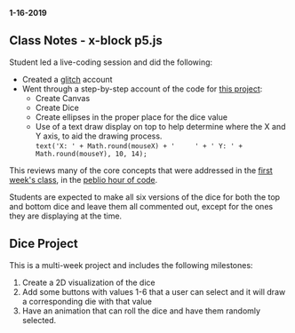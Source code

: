 **1-16-2019**
## Class Notes - x-block p5.js

Student led a live-coding session and did the following:

- Created a [glitch](https://glitch.com) account
- Went through a step-by-step account of the code for [this project](https://quiet-timer.glitch.me/):
    - Create Canvas
    - Create Dice
    - Create ellipses in the proper place for the dice value
    - Use of a text draw display on top to help determine where the X and Y axis, to aid the drawing process.  
```text('X: ' + Math.round(mouseX) + '     ' + ' Y: ' + Math.round(mouseY), 10, 14);```

This reviews many of the core concepts that were addressed in the [first week's class](https://github.com/lrei-coding/p5js_18-19/blob/master/class-notes/2019_01_09.md), in the [peblio hour of code](https://demo.peblio.co/pebl/AXcwQlcDZ).

Students are expected to make all six versions of the dice for both the top and bottom dice and leave them all commented out, except for the ones they are displaying at the time.

## Dice Project

This is a multi-week project and includes the following milestones:
1) Create a 2D visualization of the dice
2) Add some buttons with values 1-6 that a user can select and it will draw a corresponding die with that value
3) Have an animation that can roll the dice and have them randomly selected. 

